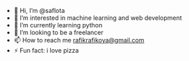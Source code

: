 - 👋 Hi, I’m @saflota
- 👀 I’m interested in machine learning and web development 
- 🌱 I’m currently learning python
- 💞️ I’m looking to be a freelancer
- 📫 How to reach me rafikrafikoya@gmail.com
- ⚡ Fun fact: i love pizza
